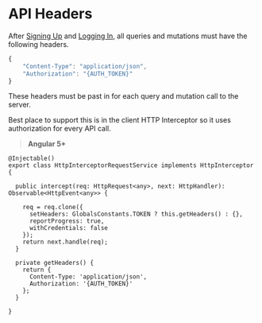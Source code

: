# API Headers

After [Signing Up](signing-up.md) and [Logging In](loggin-in.md), all queries and mutations must have the following headers.

```JavaScript
{
    "Content-Type": "application/json",
    "Authorization": "{AUTH_TOKEN}"
}
```

These headers must be past in for each query and mutation call to the server.

Best place to support this is in the client HTTP Interceptor so it uses authorization for every API call.

> **Angular 5+**

```
@Injectable()
export class HttpInterceptorRequestService implements HttpInterceptor {

  public intercept(req: HttpRequest<any>, next: HttpHandler): Observable<HttpEvent<any>> {

    req = req.clone({
      setHeaders: GlobalsConstants.TOKEN ? this.getHeaders() : {},
      reportProgress: true,
      withCredentials: false
    });
    return next.handle(req);
  }

  private getHeaders() {
    return {
      Content-Type: 'application/json',
      Authorization: '{AUTH_TOKEN}'
    };
  }

}
```